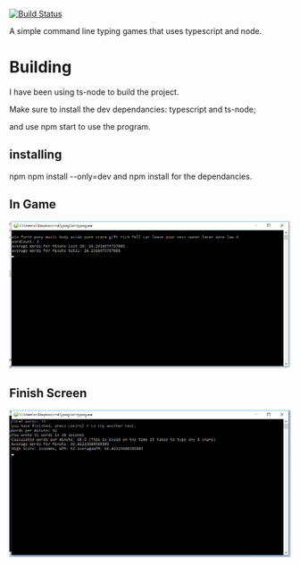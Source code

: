 [![Build Status](https://travis-ci.org/Scoombe/cmdTyping.svg?branch=typingVersion2)](https://travis-ci.org/Scoombe/cmdTyping)

 A simple command line typing games that uses typescript and node.



# Building
I have been using ts-node to build the project.

Make sure to install the dev dependancies: typescript and ts-node;

and use npm start to use the program.

## installing

npm npm install --only=dev and npm install for the dependancies.

## In Game

![alt text](https://raw.githubusercontent.com/scoombe/cmdtyping/ReadMeUpdates/Screenshots/typingscreenshot.png)

## Finish Screen

![alt text](https://raw.githubusercontent.com/scoombe/cmdtyping/ReadMeUpdates/Screenshots/finishscreenshot.png)

